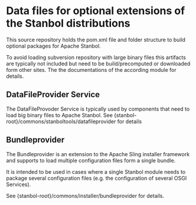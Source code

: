 # Data files for optional extensions of the Stanbol distributions

This source repository holds the pom.xml file and folder structure to build
optional packages for Apache Stanbol.

To avoid loading subversion repository with large binary files this artifacts
are typically not included but need to be build/precomputed or downloaded
form other sites.
The the documentations of the according module for details.

## DataFileProvider Service

The DataFileProvoder Service is typically used by components that need to load
big binary files to Apache Stanbol.
See {stanbol-root}/commons/stanboltools/datafileprovider for details

## Bundleprovider

The Bundleprovider is an extension to the Apache Sling installer framework
and supports to load multiple configuration files form a single bundle.

It is intended to be used in cases where a single Stanbol module needs to
package several configuration files (e.g. the configuration of several OSGI
Services).

See {stanbol-root}/commons/installer/bundleprovider for details.


